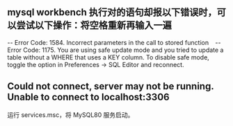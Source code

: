 ## mysql workbench 执行对的语句却报以下错误时，可以尝试以下操作：将空格重新再输入一遍

-- Error Code: 1584. Incorrect parameters in the call to stored function ` `
-- Error Code: 1175. You are using safe update mode and you tried to update a table without a WHERE that uses a KEY column.  To disable safe mode, toggle the option in Preferences -> SQL Editor and reconnect.

## Could not connect, server may not be running.	Unable to connect to localhost:3306	

运行 services.msc，将 MySQL80 服务启动。
